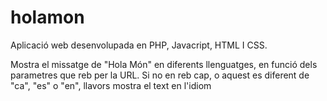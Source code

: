 # holamon

Aplicació web desenvolupada en PHP, Javacript, HTML I CSS.

Mostra el missatge de "Hola Món" en diferents llenguatges, en funció dels parametres que reb per la URL. Si no en reb cap, o aquest es diferent de "ca", "es" o "en", llavors mostra el text en l'idiom

